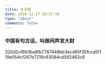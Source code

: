 ```yaml
---
title: 关于我
date: 2016-12-17 10:27:50
type: "about"
comments: false
---
```


### 中国有句古话，叫做闷声发大财


320d2cf663ba8fb7787448bb3ecd65f35fcca101
19e054cf267b7219c63084cd562462c8